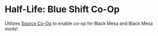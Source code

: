 # Half-Life: Blue Shift Co-Op
Utilizes [Source Co-Op](https://github.com/ampreeT/SourceCoop) to enable co-op for Black Mesa and Black Mesa mods!
